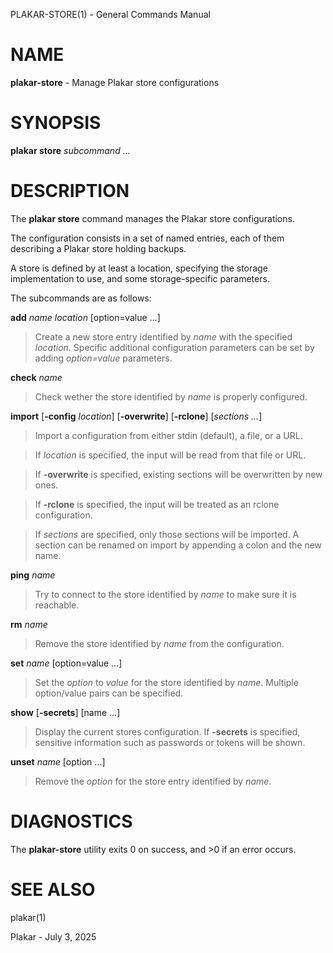 PLAKAR-STORE(1) - General Commands Manual

# NAME

**plakar-store** - Manage Plakar store configurations

# SYNOPSIS

**plakar&nbsp;store**
*subcommand&nbsp;...*

# DESCRIPTION

The
**plakar store**
command manages the Plakar store configurations.

The configuration consists in a set of named entries, each of them
describing a Plakar store holding backups.

A store is defined by at least a location, specifying the storage
implementation to use, and some storage-specific parameters.

The subcommands are as follows:

**add** *name* *location* \[option=value ...]

> Create a new store entry identified by
> *name*
> with the specified
> *location*.
> Specific additional configuration parameters can be set by adding
> *option=value*
> parameters.

**check** *name*

> Check wether the store identified by
> *name*
> is properly configured.

**import** \[**-config** *location*] \[**-overwrite**] \[**-rclone**] \[*sections ...*]

> Import a configuration from either stdin (default),
> a file, or a URL.

> If
> *location*
> is specified, the input will be read from that file or URL.

> If
> **-overwrite**
> is specified, existing sections will be overwritten by new ones.

> If
> **-rclone**
> is specified, the input will be treated as an rclone configuration.

> If
> *sections*
> are specified, only those sections will be imported.
> A section can be renamed on import by appending a colon and the new name.

**ping** *name*

> Try to connect to the store identified by
> *name*
> to make sure it is reachable.

**rm** *name*

> Remove the store identified by
> *name*
> from the configuration.

**set** *name* \[option=value ...]

> Set the
> *option*
> to
> *value*
> for the store identified by
> *name*.
> Multiple option/value pairs can be specified.

**show** \[**-secrets**] \[name ...]

> Display the current stores configuration.
> If
> **-secrets**
> is specified, sensitive information such as passwords or tokens will be shown.

**unset** *name* \[option ...]

> Remove the
> *option*
> for the store entry identified by
> *name*.

# DIAGNOSTICS

The **plakar-store** utility exits&#160;0 on success, and&#160;&gt;0 if an error occurs.

# SEE ALSO

plakar(1)

Plakar - July 3, 2025
